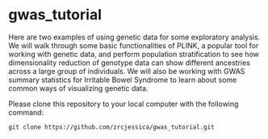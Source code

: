 # gwas_tutorial

Here are two examples of using genetic data for some exploratory analysis. We will walk through some basic functionalities of PLINK, a popular tool for working with genetic data, and perform population stratification to see how dimensionality reduction of genotype data can show different ancestries across a large group of individuals. We will also be working with GWAS summary statistics for Irritable Bowel Syndrome to learn about some common ways of visualizing genetic data.

Please clone this repository to your local computer with the following command: 

`git clone https://github.com/zrcjessica/gwas_tutorial.git`

